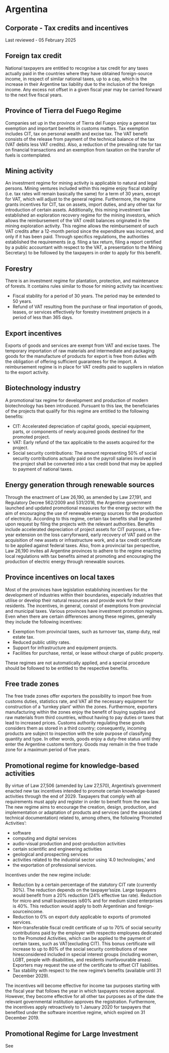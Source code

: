 # Argentina
## Corporate - Tax credits and incentives
Last reviewed - 05 February 2025
## Foreign tax credit
National taxpayers are entitled to recognise a tax credit for any taxes actually paid in the countries where they have obtained foreign-source income, in respect of similar national taxes, up to a cap, which is the increase in their Argentine tax liability due to the inclusion of the foreign income. Any excess not offset in a given fiscal year may be carried forward to the next five fiscal years.
## Province of Tierra del Fuego Regime
Companies set up in the province of Tierra del Fuego enjoy a general tax exemption and important benefits in customs matters. Tax exemption includes CIT, tax on personal wealth and excise tax. The VAT benefit consists of the release from payment of the technical balance of the tax (VAT debits less VAT credits). Also, a reduction of the prevailing rate for tax on financial transactions and an exemption from taxation on the transfer of fuels is contemplated.
## Mining activity
An investment regime for mining activity is applicable to natural and legal persons. Mining ventures included within this regime enjoy fiscal stability (i.e. tax rates will remain basically the same) for a term of 30 years, except for VAT, which will adjust to the general regime. Furthermore, the regime grants incentives for CIT, tax on assets, import duties, and any other tax for introduction of certain assets. Additionally, this mining investment law established an exploration recovery regime for the mining investors, which allows the reimbursement of the VAT credit balances originated in the mining exploration activity.
This regime allows the reimbursement of such VAT credits after a 12-month period since the expenditure was incurred, and only if it has been paid.
Through specifics regulations, the authorities established the requirements (e.g. filing a tax return, filing a report certified by a public accountant with respect to the VAT, a presentation to the Mining Secretary) to be followed by the taxpayers in order to apply for this benefit.
## Forestry
There is an investment regime for plantation, protection, and maintenance of forests. It contains rules similar to those for mining activity tax incentives:
  * Fiscal stability for a period of 30 years. The period may be extended to 50 years.
  * Refund of VAT resulting from the purchase or final importation of goods, leases, or services effectively for forestry investment projects in a period of less than 365 days.


## Export incentives
Exports of goods and services are exempt from VAT and excise taxes. The temporary importation of raw materials and intermediate and packaging goods for the manufacture of products for export is free from duties with the obligation of offering sufficient guarantees for the import. A reimbursement regime is in place for VAT credits paid to suppliers in relation to the export activity.
## Biotechnology industry
A promotional tax regime for development and production of modern biotechnology has been introduced. Pursuant to this law, the beneficiaries of the projects that qualify for this regime are entitled to the following benefits:
  * CIT: Accelerated depreciation of capital goods, special equipment, parts, or components of newly acquired goods destined for the promoted project.
  * VAT: Early refund of the tax applicable to the assets acquired for the project.
  * Social security contributions: The amount representing 50% of social security contributions actually paid on the payroll salaries involved in the project shall be converted into a tax credit bond that may be applied to payment of national taxes.


## Energy generation through renewable sources
Through the enactment of Law 26,190, as amended by Law 27,191, and Regulatory Decree 562/2009 and 531/2016, the Argentine government launched and updated promotional measures for the energy sector with the aim of encouraging the use of renewable energy sources for the production of electricity.
According to this regime, certain tax benefits shall be granted upon request by filing the projects with the relevant authorities. Benefits include accelerated depreciation of project assets for CIT purposes, a five-year extension on the loss carryforward, early recovery of VAT paid on the acquisition of new assets or infrastructure work, and a tax credit certificate to be applied against federal taxes.
Also, from a provincial tax perspective, Law 26,190 invites all Argentine provinces to adhere to the regime enacting local regulations with tax benefits aimed at promoting and encouraging the production of electric energy through renewable sources.
## Province incentives on local taxes
Most of the provinces have legislation establishing incentives for the development of industries within their boundaries, especially industries that utilise or develop their natural resources and provide work for their residents. The incentives, in general, consist of exemptions from provincial and municipal taxes.
Various provinces have investment promotion regimes. Even when there are certain differences among these regimes, generally they include the following incentives:
  * Exemption from provincial taxes, such as turnover tax, stamp duty, real estate tax.
  * Reduced public utility rates.
  * Support for infrastructure and equipment projects.
  * Facilities for purchase, rental, or lease without charge of public property.


These regimes are not automatically applied, and a special procedure should be followed to be entitled to the respective benefits.
## Free trade zones
The free trade zones offer exporters the possibility to import free from customs duties, statistics rate, and VAT all the necessary equipment for construction of a ‘turnkey plant’ within the zones. Furthermore, exporters manufacturing within the zones enjoy the benefit of buying supplies and raw materials from third countries, without having to pay duties or taxes that lead to increased prices.
Customs authority regulating these goods considers them as stored in a third country; consequently, incoming products are subject to inspection with the sole purpose of classifying quantity and type. In other words, goods enjoy a duty-free status until they enter the Argentine customs territory. Goods may remain in the free trade zone for a maximum period of five years.
## Promotional regime for knowledge-based activities
By virtue of Law 27,506 (amended by Law 27,570), Argentina’s government enacted new tax incentives intended to promote certain knowledge-based activities through the end of 2029. Taxpayers that comply with all requirements must apply and register in order to benefit from the new law.
The new regime aims to encourage the creation, design, production, and implementation or adaptation of products and services (and the associated technical documentation) related to, among others, the following ‘Promoted Activities’:
  * software
  * computing and digital services
  * audio-visual production and post-production activities
  * certain scientific and engineering activities
  * geological and prospecting services
  * activities related to the industrial sector using ‘4.0 technologies,’ and
  * the exportation of professional services.


Incentives under the new regime include:
  * Reduction by a certain percentage of the statutory CIT rate (currently 30%). The reduction depends on the taxpayer’ssize. Large taxpayers would benefit from a 20% reduction (24% effective tax rate). Reduction for micro and small businesses is60% and for medium sized enterprises is 40%. This reduction would apply to both Argentinian and foreign-sourceincome.
  * Reduction to 0% on export duty applicable to exports of promoted services.
  * Non-transferable fiscal credit certificate of up to 70% of social security contributions paid by the employer with respectto employees dedicated to the Promoted Activities, which can be applied to the payment of certain taxes, such as VAT(excluding CIT). This bonus certificate will increase to up to 80% of the social security contributions of new hiresconsidered included in special interest groups (including women, LGBT, people with disabilities, and residents inunfavourable areas). Exporters may request the use of the certificate to offset CIT liabilities.
  * Tax stability with respect to the new regime’s benefits (available until 31 December 2029).


The incentives will become effective for income tax purposes starting with the fiscal year that follows the year in which taxpayers receive approval. However, they become effective for all other tax purposes as of the date the relevant governmental institution approves the registration. Furthermore, the incentives apply retroactively to 1 January 2020 for taxpayers that benefited under the software incentive regime, which expired on 31 December 2019.
## Promotional Regime for Large Investment
See 
